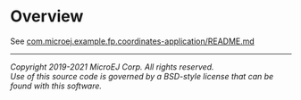 # Overview
See [com.microej.example.fp.coordinates-application/README.md](../com.microej.example.fp.coordinates-application/README.md)

---
_Copyright 2019-2021 MicroEJ Corp. All rights reserved._  
_Use of this source code is governed by a BSD-style license that can be found with this software._  
